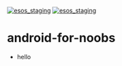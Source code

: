 [![esos_staging](https://s3.amazonaws.com/dev.pstrs.xcut.me/4.99.svg)](http://esos-staging.herokuapp.com/subscribe/kanfil/android-for-noobs)
[![esos_staging](https://s3.amazonaws.com/dev.pstrs.xcut.me/4.99.svg)](http://esos-staging.herokuapp.com/subscribe/kanfil/android-for-noobs)
# android-for-noobs

* hello
